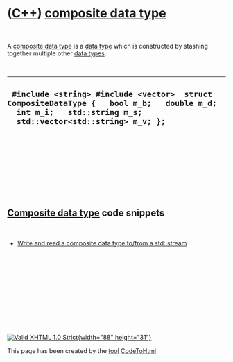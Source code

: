 



 

 

 

 

 

([C++](Cpp.htm)) [composite data type](CppCompositeDataType.htm)
================================================================

 

A [composite data type](CppCompositeDataType.htm) is a [data
type](CppDataType.htm) which is constructed by stashing together
multiple other [data types](CppDataType.htm).

 

  ---------------------------------------------------------------------------------------------------------------------------------------------------------------
  ` #include <string> #include <vector>  struct CompositeDataType {   bool m_b;   double m_d;   int m_i;   std::string m_s;   std::vector<std::string> m_v; };`
  ---------------------------------------------------------------------------------------------------------------------------------------------------------------

 

 

 

 

 

[Composite data type](CppCompositeDataType.htm) code snippets
-------------------------------------------------------------

 

-   [Write and read a composite data type to/from a
    std::stream](CppCompositeDataTypeToStream.htm)

 

 

 

 

 





 

[![Valid XHTML 1.0 Strict](valid-xhtml10.png){width="88"
height="31"}](http://validator.w3.org/check?uri=referer)

This page has been created by the [tool](Tools.htm)
[CodeToHtml](ToolCodeToHtml.htm)
